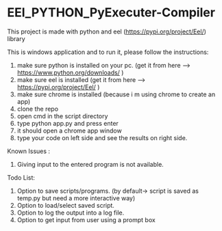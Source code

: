 # EEl_PYTHON_PyExecuter-Compiler

This project is made with python and eel (https://pypi.org/project/Eel/) library

This is windows application and to run it, please follow the instructions:
1. make sure python is installed on your pc. (get it from here --> https://www.python.org/downloads/ )
2. make sure eel is installed (get it from here --> https://pypi.org/project/Eel/ )
3. make sure chrome is installed (because i m using chrome to create an app)
4. clone the repo
5. open cmd in the script directory
6. type python app.py and press enter
7. it should open a chrome app window
8. type your code on left side and see the results on right side.


Known Issues :
1. Giving input to the entered program is not available.

Todo List:
1. Option to save scripts/programs. (by default-> script is saved as temp.py but need a more interactive way)
2. Option to load/select saved script.
3. Option to log the output into a log file.
4. Option to get input from user using a prompt box
